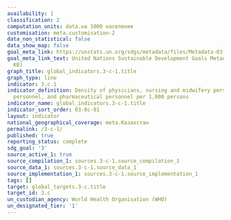```yaml
---
availability: 1
classification: 2
computation_units: data.на 1000 населения
customisation: meta.customisation-2
data_non_statistical: false
data_show_map: false
goal_meta_link: https://unstats.un.org/sdgs/metadata/files/Metadata-03-0C-01.pdf
goal_meta_link_text: United Nations Sustainable Development Goals Metadata (PDF 207
  KB)
graph_title: global_indicators.3-c-1.title
graph_type: line
indicator: 3.c.1
indicator_definition: Density of physicians, nursing and midwifery personnel, dentistry
  personnel, and pharmaceutical personnel per 1,000 persons
indicator_name: global_indicators.3-c-1.title
indicator_sort_order: 03-0c-01
layout: indicator
national_geographical_coverage: meta.Казахстан
permalink: /3-c-1/
published: true
reporting_status: complete
sdg_goal: '3'
source_active_1: true
source_compilation_1: sources.3-c-1.source_compilation_1
source_data_1: sources.3-c-1.source_data_1
source_implementation_1: sources.3-c-1.source_implementation_1
tags: []
target: global_targets.3-c.title
target_id: 3.c
un_custodian_agency: World Health Organisation (WHO)
un_designated_tier: '1'
---
```

